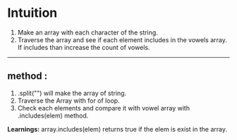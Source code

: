 # Intuition

1. Make an array with each character of the string.
2. Traverse the array and see if each element includes in the vowels array. If includes than increase the count of vowels.

<hr/>

## method :

1. .split("") will make the array of string.
2. Traverse the Array with for of loop.
3. Check each elements and compare it with vowel array with .includes(elem) method.

**Learnings:** array.includes(elem) returns true if the elem is exist in the array.
